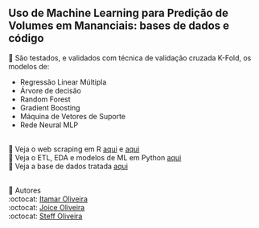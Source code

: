 <h2>Uso de Machine Learning para Predição de Volumes em Mananciais: bases de dados e código</h2>

:small_blue_diamond: São testados, e validados com técnica de validação cruzada K-Fold, os modelos de:
- Regressão Linear Múltipla
- Árvore de decisão
- Random Forest
- Gradient Boosting
- Máquina de Vetores de Suporte
- Rede Neural MLP<br><br>

:small_blue_diamond: Veja o web scraping em R [aqui](https://github.com/OLIVEIRA-3/artigo2023/blob/main/web_scraping_mananciais.R) e [aqui](https://github.com/OLIVEIRA-3/artigo2023/blob/main/web_scraping_temperatura.R)<br>
:small_blue_diamond: Veja o ETL, EDA e modelos de ML em Python [aqui](https://github.com/OLIVEIRA-3/artigo2023/blob/main/ML_previsao_volumeCantareira2017_2023.ipynb)<br>
:small_blue_diamond: Veja a base de dados tratada [aqui](https://github.com/OLIVEIRA-3/artigo2023/blob/main/cantareira-tratado.csv)<br><br>

:small_blue_diamond: Autores <br>
:octocat: [Itamar Oliveira](https://github.com/Itamar-Oliveira)<br>
:octocat: [Joice Oliveira ](https://github.com/JoiceO)<br>
:octocat: [Steff Oliveira](https://github.com/SteffOliveira)
